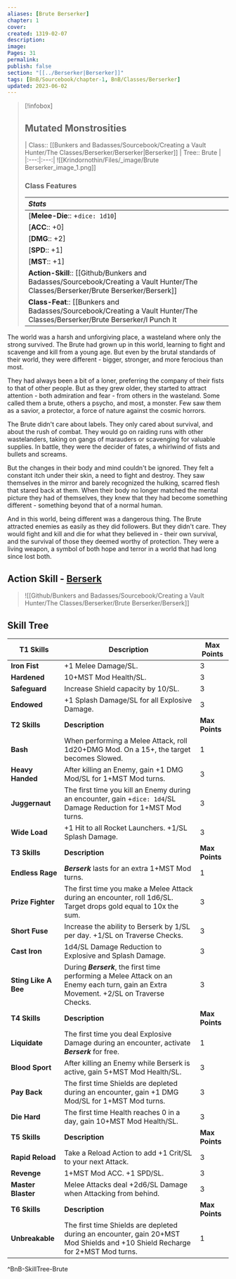 ```yaml
---
aliases: [Brute Berserker]
chapter: 1
cover: 
created: 1319-02-07
description: 
image: 
Pages: 31
permalink: 
publish: false
section: "[[../Berserker|Berserker]]"
tags: [BnB/Sourcebook/chapter-1, BnB/Classes/Berserker]
updated: 2023-06-02
---
```


> [!infobox]
>## Mutated Monstrosities
> | Class:: [[Bunkers and Badasses/Sourcebook/Creating a Vault Hunter/The Classes/Berserker/Berserker|Berserker]] | Tree:: Brute |
> |:---:|:---:|
> ![[Krindornothin/Files/_image/Brute Berserker_image_1.png]]
> ### Class Features
> | ***Stats*** |
> |:---|
> | [**Melee-Die**:: +`dice: 1d10`] |
> | [**ACC**:: +0] |
> | [**DMG**:: +2] |
> | [**SPD**:: +1] |
> |[**MST**::  +1] |
> | **Action-Skill**:: [[Github/Bunkers and Badasses/Sourcebook/Creating a Vault Hunter/The Classes/Berserker/Brute Berserker/Berserk]]  |
> | **Class-Feat**:: [[Bunkers and Badasses/Sourcebook/Creating a Vault Hunter/The Classes/Berserker/Brute Berserker/I Punch It|I Punch It]]. |

The world was a harsh and unforgiving place, a wasteland where only the strong survived. The Brute had grown up in this world, learning to fight and scavenge and kill from a young age. But even by the brutal standards of their world, they were different - bigger, stronger, and more ferocious than most.

They had always been a bit of a loner, preferring the company of their fists to that of other people. But as they grew older, they started to attract attention - both admiration and fear - from others in the wasteland. Some called them a brute, others a psycho, and most, a monster. Few saw them as a savior, a protector, a force of nature against the cosmic horrors.

The Brute didn't care about labels. They only cared about survival, and about the rush of combat. They would go on raiding runs with other wastelanders, taking on gangs of marauders or scavenging for valuable supplies. In battle, they were the decider of fates, a whirlwind of fists and bullets and screams.

But the changes in their body and mind couldn't be ignored. They felt a constant itch under their skin, a need to fight and destroy. They saw themselves in the mirror and barely recognized the hulking, scarred flesh that stared back at them. When their body no longer matched the mental picture they had of themselves, they knew that they had become something different - something beyond that of a normal human.

And in this world, being different was a dangerous thing. The Brute attracted enemies as easily as they did followers. But they didn't care. They would fight and kill and die for what they believed in - their own survival, and the survival of those they deemed worthy of protection. They were a living weapon, a symbol of both hope and terror in a world that had long since lost both.

## Action Skill - [Berserk](Github/Bunkers%20and%20Badasses/Sourcebook/Creating%20a%20Vault%20Hunter/The%20Classes/Berserker/Brute%20Berserker/Berserk.md)

>![[Github/Bunkers and Badasses/Sourcebook/Creating a Vault Hunter/The Classes/Berserker/Brute Berserker/Berserk]]

## Skill Tree

| **T1 Skills**        | **Description**                                                                                                                         | **Max Points** |
| -------------------- | --------------------------------------------------------------------------------------------------------------------------------------- | -------------- |
| **Iron Fist**        | +1 Melee Damage/SL.                                                                                                                     | 3              |
| **Hardened**         | 10+MST Mod Health/SL.                                                                                                                   | 3              |
| **Safeguard**        | Increase Shield capacity by 10/SL.                                                                                                      | 3              |
| **Endowed**          | +1 Splash Damage/SL for all Explosive Damage.                                                                                           | 3              |
| **T2 Skills**        | **Description**                                                                                                                         | **Max Points** |
| **Bash**             | When performing a Melee Attack, roll 1d20+DMG Mod. On a 15+, the target becomes Slowed.                                                 | 1              |
| **Heavy Handed**     | After killing an Enemy, gain +1 DMG Mod/SL for 1+MST Mod turns.                                                                         | 3              |
| **Juggernaut**       | The first time you kill an Enemy during an encounter, gain +`dice: 1d4`/SL Damage Reduction for 1+MST Mod turns.                                | 3              |
| **Wide Load**        | +1 Hit to all Rocket Launchers. +1/SL Splash Damage.                                                                                    | 3              |
| **T3 Skills**        | **Description**                                                                                                                         | **Max Points** |
| **Endless Rage**     | ***Berserk*** lasts for an extra 1+MST Mod turns.                                                                                       | 1              |
| **Prize Fighter**    | The first time you make a Melee Attack during an encounter, roll 1d6/SL. Target drops gold equal to 10x the sum.                        | 3              |
| **Short Fuse**       | Increase the ability to Berserk by 1/SL per day. +1/SL on Traverse Checks.                                                              | 3              |
| **Cast Iron**        | 1d4/SL Damage Reduction to Explosive and Splash Damage.                                                                                 | 3              |
| **Sting Like A Bee** | During ***Berserk***, the first time performing a Melee Attack on an Enemy each turn, gain an Extra Movement. +2/SL on Traverse Checks. | 3              |
| **T4 Skills**        | **Description**                                                                                                                         | **Max Points** |
| **Liquidate**        | The first time you deal Explosive Damage during an encounter, activate ***Berserk*** for free.                                          | 1              |
| **Blood Sport**      | After killing an Enemy while Berserk is active, gain 5+MST Mod Health/SL.                                                               | 3              |
| **Pay Back**         | The first time Shields are depleted during an encounter, gain +1 DMG Mod/SL for 1+MST Mod turns.                                        | 3              |
| **Die Hard**         | The first time Health reaches 0 in a day, gain 10+MST Mod Health/SL.                                                                    | 3              |
| **T5 Skills**        | **Description**                                                                                                                         | **Max Points** |
| **Rapid Reload**     | Take a Reload Action to add +1 Crit/SL to your next Attack.                                                                             | 3              |
| **Revenge**          | 1+MST Mod ACC. +1 SPD/SL.                                                                                                               | 3              |
| **Master Blaster**   | Melee Attacks deal +2d6/SL Damage when Attacking from behind.                                                                           | 3              |
| **T6 Skills**        | **Description**                                                                                                                         | **Max Points** |
| **Unbreakable**      | The first time Shields are depleted during an encounter, gain 20+MST Mod Shields and +10 Shield Recharge for 2+MST Mod turns.           | 1              |
^BnB-SkillTree-Brute
